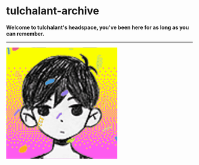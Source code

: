 # tulchalant-archive

**Welcome to tulchalant's headspace, you've been here for as long as you can remember.**

---

![Omori GIF](omori.gif)
